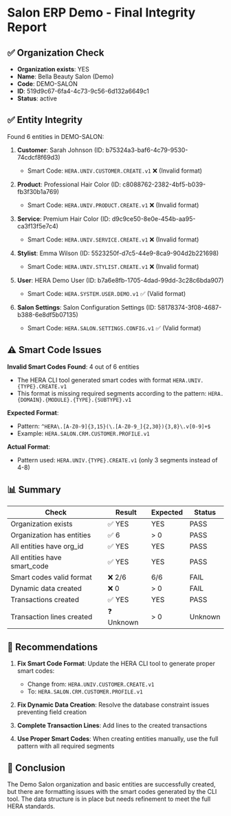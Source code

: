 # Salon ERP Demo - Final Integrity Report

## ✅ Organization Check
- **Organization exists**: YES
- **Name**: Bella Beauty Salon (Demo)
- **Code**: DEMO-SALON
- **ID**: 519d9c67-6fa4-4c73-9c56-6d132a6649c1
- **Status**: active

## ✅ Entity Integrity
Found 6 entities in DEMO-SALON:

1. **Customer**: Sarah Johnson (ID: b75324a3-baf6-4c79-9530-74cdcf8f69d3)
   - Smart Code: `HERA.UNIV.CUSTOMER.CREATE.v1` ❌ (Invalid format)
   
2. **Product**: Professional Hair Color (ID: c8088762-2382-4bf5-b039-fb3f30b1a769)
   - Smart Code: `HERA.UNIV.PRODUCT.CREATE.v1` ❌ (Invalid format)
   
3. **Service**: Premium Hair Color (ID: d9c9ce50-8e0e-454b-aa95-ca3f13f5e7c4)
   - Smart Code: `HERA.UNIV.SERVICE.CREATE.v1` ❌ (Invalid format)
   
4. **Stylist**: Emma Wilson (ID: 5523250f-d7c5-44e9-8ca9-904d2b221698)
   - Smart Code: `HERA.UNIV.STYLIST.CREATE.v1` ❌ (Invalid format)
   
5. **User**: HERA Demo User (ID: b7a6e8fb-1705-4dad-99dd-3c28c6bda907)
   - Smart Code: `HERA.SYSTEM.USER.DEMO.v1` ✅ (Valid format)
   
6. **Salon Settings**: Salon Configuration Settings (ID: 58178374-3f08-4687-b388-6e8df5b07135)
   - Smart Code: `HERA.SALON.SETTINGS.CONFIG.v1` ✅ (Valid format)

## ⚠️ Smart Code Issues

**Invalid Smart Codes Found**: 4 out of 6 entities
- The HERA CLI tool generated smart codes with format `HERA.UNIV.{TYPE}.CREATE.v1`
- This format is missing required segments according to the pattern: `HERA.{DOMAIN}.{MODULE}.{TYPE}.{SUBTYPE}.v1`

**Expected Format**: 
- Pattern: `^HERA\.[A-Z0-9]{3,15}(\.[A-Z0-9_]{2,30}){3,8}\.v[0-9]+$`
- Example: `HERA.SALON.CRM.CUSTOMER.PROFILE.v1`

**Actual Format**:
- Pattern used: `HERA.UNIV.{TYPE}.CREATE.v1` (only 3 segments instead of 4-8)

## 📊 Summary

| Check | Result | Expected | Status |
|-------|--------|----------|--------|
| Organization exists | ✅ YES | YES | PASS |
| Organization has entities | ✅ 6 | > 0 | PASS |
| All entities have org_id | ✅ YES | YES | PASS |
| All entities have smart_code | ✅ YES | YES | PASS |
| Smart codes valid format | ❌ 2/6 | 6/6 | FAIL |
| Dynamic data created | ❌ 0 | > 0 | FAIL |
| Transactions created | ✅ YES | YES | PASS |
| Transaction lines created | ❓ Unknown | > 0 | Unknown |

## 🔧 Recommendations

1. **Fix Smart Code Format**: Update the HERA CLI tool to generate proper smart codes:
   - Change from: `HERA.UNIV.CUSTOMER.CREATE.v1`
   - To: `HERA.SALON.CRM.CUSTOMER.PROFILE.v1`

2. **Fix Dynamic Data Creation**: Resolve the database constraint issues preventing field creation

3. **Complete Transaction Lines**: Add lines to the created transactions

4. **Use Proper Smart Codes**: When creating entities manually, use the full pattern with all required segments

## 🎯 Conclusion

The Demo Salon organization and basic entities are successfully created, but there are formatting issues with the smart codes generated by the CLI tool. The data structure is in place but needs refinement to meet the full HERA standards.